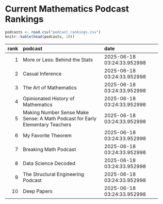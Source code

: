 # Current Mathematics Podcast Rankings


``` r
podcasts <- read.csv("podcast_rankings.csv")
knitr::kable(head(podcasts, 10))
```

| rank | podcast | date |
|---:|:---|:---|
| 1 | More or Less: Behind the Stats | 2025-06-18 03:24:33.952998 |
| 2 | Casual Inference | 2025-06-18 03:24:33.952998 |
| 3 | The Art of Mathematics | 2025-06-18 03:24:33.952998 |
| 4 | Opinionated History of Mathematics | 2025-06-18 03:24:33.952998 |
| 5 | Making Number Sense Make Sense: A Math Podcast for Early Elementary Teachers | 2025-06-18 03:24:33.952998 |
| 6 | My Favorite Theorem | 2025-06-18 03:24:33.952998 |
| 7 | Breaking Math Podcast | 2025-06-18 03:24:33.952998 |
| 8 | Data Science Decoded | 2025-06-18 03:24:33.952998 |
| 9 | The Structural Engineering Podcast | 2025-06-18 03:24:33.952998 |
| 10 | Deep Papers | 2025-06-18 03:24:33.952998 |
